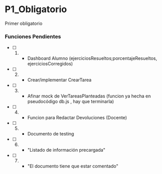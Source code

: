 # P1_Obligatorio
Primer obligatorio

### Funciones Pendientes

- [ ] 1. - Dashboard Alumno (ejerciciosResueltos;porcentajeResueltos, ejerciciosCorregidos)

- [ ] 2. - Crear/implementar CrearTarea

- [ ] 3. - Afinar mock de VerTareasPlanteadas (funcion ya hecha en pseudocódigo db.js , hay que terminarla)

- [ ] 4. - Funcion para Redactar Devoluciones (Docente)

- [ ] 5. - Documento de testing

- [ ] 6. - "Listado de información precargada"

- [ ] 7. -  "El documento tiene que estar comentado"
